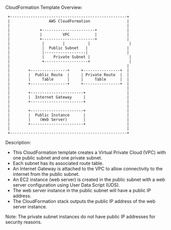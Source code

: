 CloudFormation Template Overview:

     +---------------------------------------------------+
     |                 AWS CloudFormation                |
     |                                                   |
     |             +-----------------------+             |
     |             |         VPC           |             |
     |             +-----------------------+             |
     |              |        |          |                 |
     |              |  Public Subnet   |                 |
     |              |------------------|                 |
     |              |    Private Subnet |                 |
     |              +-------------------+                 |
     |                                                   |
     |        +----------------+     +----------------+  |
     |        |  Public Route  |     | Private Route  |  |
     |        |     Table      |     |     Table      |  |
     |        +----------------+     +----------------+  |
     |                                                   |
     |        +-----------------------+                  |
     |        |  Internet Gateway     |                  |
     |        +-----------------------+                  |
     |                                                   |
     |        +-----------------------+                  |
     |        |  Public Instance      |                  |
     |        |    (Web Server)       |                  |
     |        +-----------------------+                  |
     |                                                   |
     +---------------------------------------------------+

Description:
- This CloudFormation template creates a Virtual Private Cloud (VPC) with one public subnet and one private subnet.
- Each subnet has its associated route table.
- An Internet Gateway is attached to the VPC to allow connectivity to the internet from the public subnet.
- An EC2 instance (web server) is created in the public subnet with a web server configuration using User Data Script (UDS).
- The web server instance in the public subnet will have a public IP address.
- The CloudFormation stack outputs the public IP address of the web server instance.

Note: The private subnet instances do not have public IP addresses for security reasons.

